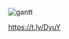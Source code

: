 ![gantt](http://www.plantuml.com/plantuml/proxy?cache=no&src=https://raw.githubusercontent.com/hkr-uplight/gantt/main/gantt.md)

https://t.ly/DyuY

